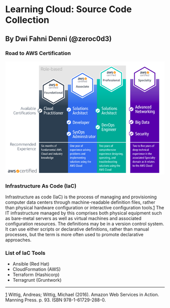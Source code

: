 # Learning Cloud: Source Code Collection
## By Dwi Fahni Denni (@zeroc0d3)

### Road to AWS Certification
![AWS_Certification](img/AWS_Certification.png)

### Infrastructure As Code (IaC)
Infrastructure as code (IaC) is the process of managing and provisioning computer data centers through machine-readable definition files, rather than physical hardware configuration or interactive configuration tools.[1]() The IT infrastructure managed by this comprises both physical equipment such as bare-metal servers as well as virtual machines and associated configuration resources. The definitions may be in a version control system. It can use either scripts or declarative definitions, rather than manual processes, but the term is more often used to promote declarative approaches.

### List of IaC Tools
* Ansible (Red Hat)
* CloudFormation (AWS)
* Terraform (Hashicorp)
* Terragrunt (Gruntwork)

---
[1](1) Wittig, Andreas; Wittig, Michael (2016). Amazon Web Services in Action. Manning Press. p. 93. ISBN 978-1-61729-288-0.
